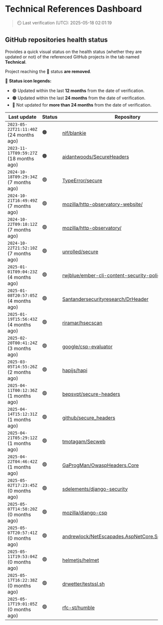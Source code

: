 
# Technical References Dashboard

> :timer_clock: Last verification (UTC): 2025-05-18 02:01:19

## GitHub repositories health status

Provides a quick visual status on the health status (whether they are updated or not) of the referenced GitHub projects in the tab named **Technical**.

Project reaching the :red_circle: status **are removed**.

:speech_balloon: **Status icon legends:**

* :green_circle: Updated within the last **12 months** from the date of verification.
* :orange_circle: Updated within the last **24 months** from the date of verification.
* :red_circle: Not updated for **more than 24 months** from the date of verification.

| Last update | Status | Repository |
| --- | --- | --- |
| `2023-05-22T21:11:40Z` (24 months ago) | :orange_circle: | [nlf/blankie](https://github.com/nlf/blankie) |
| `2023-11-17T09:59:27Z` (18 months ago) | :orange_circle: | [aidantwoods/SecureHeaders](https://github.com/aidantwoods/SecureHeaders) |
| `2024-10-18T09:29:34Z` (7 months ago) | :green_circle: | [TypeError/secure](https://github.com/TypeError/secure) |
| `2024-10-21T16:49:49Z` (7 months ago) | :green_circle: | [mozilla/http-observatory-website/](https://github.com/mozilla/http-observatory-website/) |
| `2024-10-22T09:18:12Z` (7 months ago) | :green_circle: | [mozilla/http-observatory/](https://github.com/mozilla/http-observatory/) |
| `2024-10-22T21:52:10Z` (7 months ago) | :green_circle: | [unrolled/secure](https://github.com/unrolled/secure) |
| `2025-01-01T09:04:23Z` (4 months ago) | :green_circle: | [rwjblue/ember-cli-content-security-policy/](https://github.com/rwjblue/ember-cli-content-security-policy/) |
| `2025-01-08T20:57:05Z` (4 months ago) | :green_circle: | [Santandersecurityresearch/DrHeader](https://github.com/Santandersecurityresearch/DrHeader) |
| `2025-01-19T15:56:43Z` (4 months ago) | :green_circle: | [riramar/hsecscan](https://github.com/riramar/hsecscan) |
| `2025-02-20T00:41:24Z` (3 months ago) | :green_circle: | [google/csp-evaluator](https://github.com/google/csp-evaluator) |
| `2025-03-05T14:55:26Z` (2 months ago) | :green_circle: | [hapijs/hapi](https://github.com/hapijs/hapi) |
| `2025-04-11T00:12:36Z` (1 months ago) | :green_circle: | [bepsvpt/secure-headers](https://github.com/bepsvpt/secure-headers) |
| `2025-04-14T15:12:31Z` (1 months ago) | :green_circle: | [github/secure_headers](https://github.com/github/secure_headers) |
| `2025-04-21T05:29:12Z` (1 months ago) | :green_circle: | [tmotagam/Secweb](https://github.com/tmotagam/Secweb) |
| `2025-04-22T04:46:42Z` (1 months ago) | :green_circle: | [GaProgMan/OwaspHeaders.Core](https://github.com/GaProgMan/OwaspHeaders.Core) |
| `2025-05-02T17:23:45Z` (0 months ago) | :green_circle: | [sdelements/django-security](https://github.com/sdelements/django-security) |
| `2025-05-07T14:58:20Z` (0 months ago) | :green_circle: | [mozilla/django-csp](https://github.com/mozilla/django-csp) |
| `2025-05-07T20:57:41Z` (0 months ago) | :green_circle: | [andrewlock/NetEscapades.AspNetCore.SecurityHeaders](https://github.com/andrewlock/NetEscapades.AspNetCore.SecurityHeaders) |
| `2025-05-11T19:53:04Z` (0 months ago) | :green_circle: | [helmetjs/helmet](https://github.com/helmetjs/helmet) |
| `2025-05-17T16:22:38Z` (0 months ago) | :green_circle: | [drwetter/testssl.sh](https://github.com/drwetter/testssl.sh) |
| `2025-05-17T19:01:05Z` (0 months ago) | :green_circle: | [rfc-st/humble](https://github.com/rfc-st/humble) |

